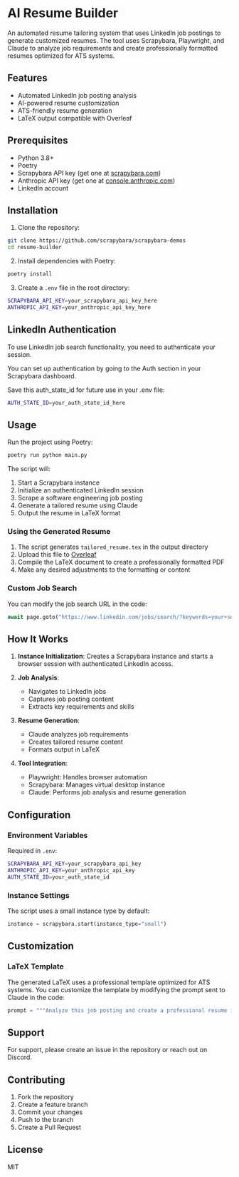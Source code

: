 # AI Resume Builder

An automated resume tailoring system that uses LinkedIn job postings to generate customized resumes. The tool uses Scrapybara, Playwright, and Claude to analyze job requirements and create professionally formatted resumes optimized for ATS systems.

## Features

- Automated LinkedIn job posting analysis
- AI-powered resume customization
- ATS-friendly resume generation
- LaTeX output compatible with Overleaf

## Prerequisites

- Python 3.8+
- Poetry
- Scrapybara API key (get one at [scrapybara.com](https://scrapybara.com))
- Anthropic API key (get one at [console.anthropic.com](https://console.anthropic.com))
- LinkedIn account

## Installation

1. Clone the repository:

```bash
git clone https://github.com/scrapybara/scrapybara-demos
cd resume-builder
```

2. Install dependencies with Poetry:

```bash
poetry install
```

3. Create a `.env` file in the root directory:

```bash
SCRAPYBARA_API_KEY=your_scrapybara_api_key_here
ANTHROPIC_API_KEY=your_anthropic_api_key_here
```

## LinkedIn Authentication

To use LinkedIn job search functionality, you need to authenticate your session.

You can set up authentication by going to the Auth section in your Scrapybara dashboard.

Save this auth_state_id for future use in your .env file:

```bash
AUTH_STATE_ID=your_auth_state_id_here
```

## Usage

Run the project using Poetry:

```bash
poetry run python main.py
```

The script will:

1. Start a Scrapybara instance
2. Initialize an authenticated LinkedIn session
3. Scrape a software engineering job posting
4. Generate a tailored resume using Claude
5. Output the resume in LaTeX format

### Using the Generated Resume

1. The script generates `tailored_resume.tex` in the output directory
2. Upload this file to [Overleaf](https://www.overleaf.com)
3. Compile the LaTeX document to create a professionally formatted PDF
4. Make any desired adjustments to the formatting or content

### Custom Job Search

You can modify the job search URL in the code:

```python
await page.goto("https://www.linkedin.com/jobs/search/?keywords=your+search+terms")
```

## How It Works

1. **Instance Initialization**: Creates a Scrapybara instance and starts a browser session with authenticated LinkedIn access.

2. **Job Analysis**:

   - Navigates to LinkedIn jobs
   - Captures job posting content
   - Extracts key requirements and skills

3. **Resume Generation**:

   - Claude analyzes job requirements
   - Creates tailored resume content
   - Formats output in LaTeX

4. **Tool Integration**:
   - Playwright: Handles browser automation
   - Scrapybara: Manages virtual desktop instance
   - Claude: Performs job analysis and resume generation

## Configuration

### Environment Variables

Required in `.env`:

```bash
SCRAPYBARA_API_KEY=your_scrapybara_api_key
ANTHROPIC_API_KEY=your_anthropic_api_key
AUTH_STATE_ID=your_auth_state_id
```

### Instance Settings

The script uses a small instance type by default:

```python
instance = scrapybara.start(instance_type="small")
```

## Customization

### LaTeX Template

The generated LaTeX uses a professional template optimized for ATS systems. You can customize the template by modifying the prompt sent to Claude in the code:

```python
prompt = """Analyze this job posting and create a professional resume in LaTeX format..."""
```

## Support

For support, please create an issue in the repository or reach out on Discord.

## Contributing

1. Fork the repository
2. Create a feature branch
3. Commit your changes
4. Push to the branch
5. Create a Pull Request

## License

MIT
